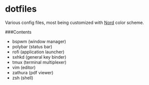 # dotfiles
Various config files, most being customized with [Nord](https://github.com/arcticicestudio/nord) color scheme.

###Contents
- bspwm (window manager)
- polybar (status bar)
- rofi (application launcher)
- sxhkd (general key binder)
- tmux (terminal multiplexer)
- vim (editor)
- zathura (pdf viewer)
- zsh (shell)
